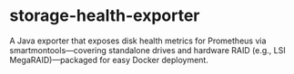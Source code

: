 # storage-health-exporter
A Java exporter that exposes disk health metrics for Prometheus via smartmontools—covering standalone drives and hardware RAID (e.g., LSI MegaRAID)—packaged for easy Docker deployment.
